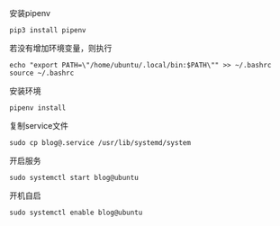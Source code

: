 安装pipenv
```
pip3 install pipenv
```
若没有增加环境变量，则执行
```
echo "export PATH=\"/home/ubuntu/.local/bin:$PATH\"" >> ~/.bashrc
source ~/.bashrc
```
安装环境
```
pipenv install
```
复制service文件
```
sudo cp blog@.service /usr/lib/systemd/system
```
开启服务
```
sudo systemctl start blog@ubuntu
```
开机自启
```
sudo systemctl enable blog@ubuntu
```